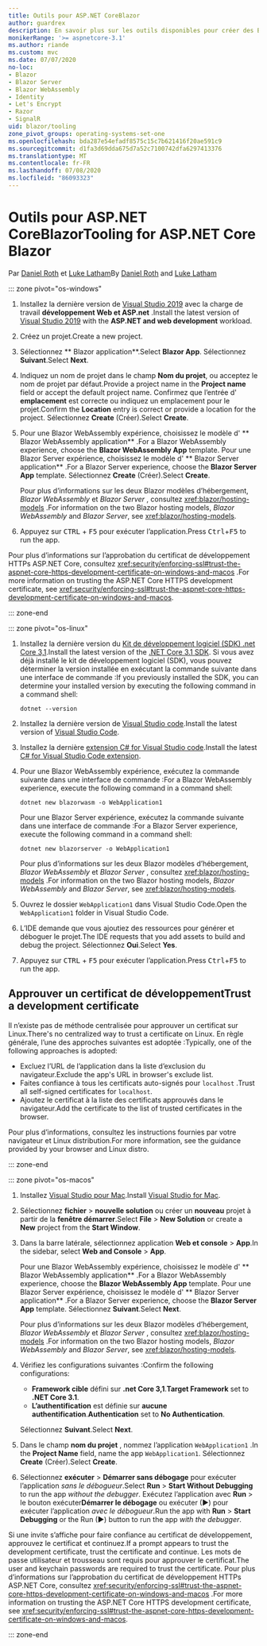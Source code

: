 ```yaml
---
title: Outils pour ASP.NET CoreBlazor
author: guardrex
description: En savoir plus sur les outils disponibles pour créer des Blazor applications.
monikerRange: '>= aspnetcore-3.1'
ms.author: riande
ms.custom: mvc
ms.date: 07/07/2020
no-loc:
- Blazor
- Blazor Server
- Blazor WebAssembly
- Identity
- Let's Encrypt
- Razor
- SignalR
uid: blazor/tooling
zone_pivot_groups: operating-systems-set-one
ms.openlocfilehash: bda287e54efadf8575c15c7b621416f20ae591c9
ms.sourcegitcommit: d1fa3d69dda675d7a52c7100742dfa6297413376
ms.translationtype: MT
ms.contentlocale: fr-FR
ms.lasthandoff: 07/08/2020
ms.locfileid: "86093323"
---
```

# <a name="tooling-for-aspnet-core-blazor"></a><span data-ttu-id="0a69e-103">Outils pour ASP.NET CoreBlazor</span><span class="sxs-lookup"><span data-stu-id="0a69e-103">Tooling for ASP.NET Core Blazor</span></span>

<span data-ttu-id="0a69e-104">Par [Daniel Roth](https://github.com/danroth27) et [Luke Latham](https://github.com/guardrex)</span><span class="sxs-lookup"><span data-stu-id="0a69e-104">By [Daniel Roth](https://github.com/danroth27) and [Luke Latham](https://github.com/guardrex)</span></span>

::: zone pivot="os-windows"

1. <span data-ttu-id="0a69e-105">Installez la dernière version de [Visual Studio 2019](https://visualstudio.microsoft.com/downloads/) avec la charge de travail **développement Web et ASP.net** .</span><span class="sxs-lookup"><span data-stu-id="0a69e-105">Install the latest version of [Visual Studio 2019](https://visualstudio.microsoft.com/downloads/) with the **ASP.NET and web development** workload.</span></span>

1. <span data-ttu-id="0a69e-106">Créez un projet.</span><span class="sxs-lookup"><span data-stu-id="0a69e-106">Create a new project.</span></span>

1. <span data-ttu-id="0a69e-107">Sélectionnez \*\* Blazor application\*\*.</span><span class="sxs-lookup"><span data-stu-id="0a69e-107">Select **Blazor App**.</span></span> <span data-ttu-id="0a69e-108">Sélectionnez **Suivant**.</span><span class="sxs-lookup"><span data-stu-id="0a69e-108">Select **Next**.</span></span>

1. <span data-ttu-id="0a69e-109">Indiquez un nom de projet dans le champ **Nom du projet**, ou acceptez le nom de projet par défaut.</span><span class="sxs-lookup"><span data-stu-id="0a69e-109">Provide a project name in the **Project name** field or accept the default project name.</span></span> <span data-ttu-id="0a69e-110">Confirmez que l’entrée d' **emplacement** est correcte ou indiquez un emplacement pour le projet.</span><span class="sxs-lookup"><span data-stu-id="0a69e-110">Confirm the **Location** entry is correct or provide a location for the project.</span></span> <span data-ttu-id="0a69e-111">Sélectionnez **Create** (Créer).</span><span class="sxs-lookup"><span data-stu-id="0a69e-111">Select **Create**.</span></span>

1. <span data-ttu-id="0a69e-112">Pour une Blazor WebAssembly expérience, choisissez le modèle d' \*\* Blazor WebAssembly application\*\* .</span><span class="sxs-lookup"><span data-stu-id="0a69e-112">For a Blazor WebAssembly experience, choose the **Blazor WebAssembly App** template.</span></span> <span data-ttu-id="0a69e-113">Pour une Blazor Server expérience, choisissez le modèle d' \*\* Blazor Server application\*\* .</span><span class="sxs-lookup"><span data-stu-id="0a69e-113">For a Blazor Server experience, choose the **Blazor Server App** template.</span></span> <span data-ttu-id="0a69e-114">Sélectionnez **Create** (Créer).</span><span class="sxs-lookup"><span data-stu-id="0a69e-114">Select **Create**.</span></span>

   <span data-ttu-id="0a69e-115">Pour plus d’informations sur les deux Blazor modèles d’hébergement, *Blazor WebAssembly* et *Blazor Server* , consultez <xref:blazor/hosting-models> .</span><span class="sxs-lookup"><span data-stu-id="0a69e-115">For information on the two Blazor hosting models, *Blazor WebAssembly* and *Blazor Server*, see <xref:blazor/hosting-models>.</span></span>

1. <span data-ttu-id="0a69e-116">Appuyez sur <kbd>CTRL</kbd> + <kbd>F5</kbd> pour exécuter l’application.</span><span class="sxs-lookup"><span data-stu-id="0a69e-116">Press <kbd>Ctrl</kbd>+<kbd>F5</kbd> to run the app.</span></span>

<span data-ttu-id="0a69e-117">Pour plus d’informations sur l’approbation du certificat de développement HTTPs ASP.NET Core, consultez <xref:security/enforcing-ssl#trust-the-aspnet-core-https-development-certificate-on-windows-and-macos> .</span><span class="sxs-lookup"><span data-stu-id="0a69e-117">For more information on trusting the ASP.NET Core HTTPS development certificate, see <xref:security/enforcing-ssl#trust-the-aspnet-core-https-development-certificate-on-windows-and-macos>.</span></span>

::: zone-end

::: zone pivot="os-linux"

1. <span data-ttu-id="0a69e-118">Installez la dernière version du [Kit de développement logiciel (SDK) .net Core 3,1](https://dotnet.microsoft.com/download/dotnet-core/3.1).</span><span class="sxs-lookup"><span data-stu-id="0a69e-118">Install the latest version of the [.NET Core 3.1 SDK](https://dotnet.microsoft.com/download/dotnet-core/3.1).</span></span> <span data-ttu-id="0a69e-119">Si vous avez déjà installé le kit de développement logiciel (SDK), vous pouvez déterminer la version installée en exécutant la commande suivante dans une interface de commande :</span><span class="sxs-lookup"><span data-stu-id="0a69e-119">If you previously installed the SDK, you can determine your installed version by executing the following command in a command shell:</span></span>

   ```dotnetcli
   dotnet --version
   ```

1. <span data-ttu-id="0a69e-120">Installez la dernière version de [Visual Studio code](https://code.visualstudio.com/).</span><span class="sxs-lookup"><span data-stu-id="0a69e-120">Install the latest version of [Visual Studio Code](https://code.visualstudio.com/).</span></span>

1. <span data-ttu-id="0a69e-121">Installez la dernière [extension C# for Visual Studio code](https://marketplace.visualstudio.com/items?itemName=ms-dotnettools.csharp).</span><span class="sxs-lookup"><span data-stu-id="0a69e-121">Install the latest [C# for Visual Studio Code extension](https://marketplace.visualstudio.com/items?itemName=ms-dotnettools.csharp).</span></span>

1. <span data-ttu-id="0a69e-122">Pour une Blazor WebAssembly expérience, exécutez la commande suivante dans une interface de commande :</span><span class="sxs-lookup"><span data-stu-id="0a69e-122">For a Blazor WebAssembly experience, execute the following command in a command shell:</span></span>

   ```dotnetcli
   dotnet new blazorwasm -o WebApplication1
   ```

   <span data-ttu-id="0a69e-123">Pour une Blazor Server expérience, exécutez la commande suivante dans une interface de commande :</span><span class="sxs-lookup"><span data-stu-id="0a69e-123">For a Blazor Server experience, execute the following command in a command shell:</span></span>

   ```dotnetcli
   dotnet new blazorserver -o WebApplication1
   ```

   <span data-ttu-id="0a69e-124">Pour plus d’informations sur les deux Blazor modèles d’hébergement, *Blazor WebAssembly* et *Blazor Server* , consultez <xref:blazor/hosting-models> .</span><span class="sxs-lookup"><span data-stu-id="0a69e-124">For information on the two Blazor hosting models, *Blazor WebAssembly* and *Blazor Server*, see <xref:blazor/hosting-models>.</span></span>

1. <span data-ttu-id="0a69e-125">Ouvrez le dossier `WebApplication1` dans Visual Studio Code.</span><span class="sxs-lookup"><span data-stu-id="0a69e-125">Open the `WebApplication1` folder in Visual Studio Code.</span></span>

1. <span data-ttu-id="0a69e-126">L’IDE demande que vous ajoutiez des ressources pour générer et déboguer le projet.</span><span class="sxs-lookup"><span data-stu-id="0a69e-126">The IDE requests that you add assets to build and debug the project.</span></span> <span data-ttu-id="0a69e-127">Sélectionnez **Oui**.</span><span class="sxs-lookup"><span data-stu-id="0a69e-127">Select **Yes**.</span></span>

1. <span data-ttu-id="0a69e-128">Appuyez sur <kbd>CTRL</kbd> + <kbd>F5</kbd> pour exécuter l’application.</span><span class="sxs-lookup"><span data-stu-id="0a69e-128">Press <kbd>Ctrl</kbd>+<kbd>F5</kbd> to run the app.</span></span>

## <a name="trust-a-development-certificate"></a><span data-ttu-id="0a69e-129">Approuver un certificat de développement</span><span class="sxs-lookup"><span data-stu-id="0a69e-129">Trust a development certificate</span></span>

<span data-ttu-id="0a69e-130">Il n’existe pas de méthode centralisée pour approuver un certificat sur Linux.</span><span class="sxs-lookup"><span data-stu-id="0a69e-130">There's no centralized way to trust a certificate on Linux.</span></span> <span data-ttu-id="0a69e-131">En règle générale, l’une des approches suivantes est adoptée :</span><span class="sxs-lookup"><span data-stu-id="0a69e-131">Typically, one of the following approaches is adopted:</span></span>

* <span data-ttu-id="0a69e-132">Excluez l’URL de l’application dans la liste d’exclusion du navigateur.</span><span class="sxs-lookup"><span data-stu-id="0a69e-132">Exclude the app's URL in browser's exclude list.</span></span>
* <span data-ttu-id="0a69e-133">Faites confiance à tous les certificats auto-signés pour `localhost` .</span><span class="sxs-lookup"><span data-stu-id="0a69e-133">Trust all self-signed certificates for `localhost`.</span></span>
* <span data-ttu-id="0a69e-134">Ajoutez le certificat à la liste des certificats approuvés dans le navigateur.</span><span class="sxs-lookup"><span data-stu-id="0a69e-134">Add the certificate to the list of trusted certificates in the browser.</span></span>

<span data-ttu-id="0a69e-135">Pour plus d’informations, consultez les instructions fournies par votre navigateur et Linux distribution.</span><span class="sxs-lookup"><span data-stu-id="0a69e-135">For more information, see the guidance provided by your browser and Linux distro.</span></span>

::: zone-end

::: zone pivot="os-macos"

1. <span data-ttu-id="0a69e-136">Installez [Visual Studio pour Mac](https://visualstudio.microsoft.com/vs/mac/).</span><span class="sxs-lookup"><span data-stu-id="0a69e-136">Install [Visual Studio for Mac](https://visualstudio.microsoft.com/vs/mac/).</span></span>

1. <span data-ttu-id="0a69e-137">Sélectionnez **fichier**  >  **nouvelle solution** ou créer un **nouveau** projet à partir de la **fenêtre démarrer**.</span><span class="sxs-lookup"><span data-stu-id="0a69e-137">Select **File** > **New Solution** or create a **New** project from the **Start Window**.</span></span>

1. <span data-ttu-id="0a69e-138">Dans la barre latérale, sélectionnez application **Web et console**  >  **App**.</span><span class="sxs-lookup"><span data-stu-id="0a69e-138">In the sidebar, select **Web and Console** > **App**.</span></span>

   <span data-ttu-id="0a69e-139">Pour une Blazor WebAssembly expérience, choisissez le modèle d' \*\* Blazor WebAssembly application\*\* .</span><span class="sxs-lookup"><span data-stu-id="0a69e-139">For a Blazor WebAssembly experience, choose the **Blazor WebAssembly App** template.</span></span> <span data-ttu-id="0a69e-140">Pour une Blazor Server expérience, choisissez le modèle d' \*\* Blazor Server application\*\* .</span><span class="sxs-lookup"><span data-stu-id="0a69e-140">For a Blazor Server experience, choose the **Blazor Server App** template.</span></span> <span data-ttu-id="0a69e-141">Sélectionnez **Suivant**.</span><span class="sxs-lookup"><span data-stu-id="0a69e-141">Select **Next**.</span></span>

   <span data-ttu-id="0a69e-142">Pour plus d’informations sur les deux Blazor modèles d’hébergement, *Blazor WebAssembly* et *Blazor Server* , consultez <xref:blazor/hosting-models> .</span><span class="sxs-lookup"><span data-stu-id="0a69e-142">For information on the two Blazor hosting models, *Blazor WebAssembly* and *Blazor Server*, see <xref:blazor/hosting-models>.</span></span>

1. <span data-ttu-id="0a69e-143">Vérifiez les configurations suivantes :</span><span class="sxs-lookup"><span data-stu-id="0a69e-143">Confirm the following configurations:</span></span>

   * <span data-ttu-id="0a69e-144">**Framework cible** défini sur **.net Core 3,1**.</span><span class="sxs-lookup"><span data-stu-id="0a69e-144">**Target Framework** set to **.NET Core 3.1**.</span></span>
   * <span data-ttu-id="0a69e-145">**L’authentification** est définie sur **aucune authentification**.</span><span class="sxs-lookup"><span data-stu-id="0a69e-145">**Authentication** set to **No Authentication**.</span></span>
   
   <span data-ttu-id="0a69e-146">Sélectionnez **Suivant**.</span><span class="sxs-lookup"><span data-stu-id="0a69e-146">Select **Next**.</span></span>

1. <span data-ttu-id="0a69e-147">Dans le champ **nom du projet** , nommez l’application `WebApplication1` .</span><span class="sxs-lookup"><span data-stu-id="0a69e-147">In the **Project Name** field, name the app `WebApplication1`.</span></span> <span data-ttu-id="0a69e-148">Sélectionnez **Create** (Créer).</span><span class="sxs-lookup"><span data-stu-id="0a69e-148">Select **Create**.</span></span>

1. <span data-ttu-id="0a69e-149">Sélectionnez **exécuter**  >  **Démarrer sans débogage** pour exécuter l’application *sans le débogueur*.</span><span class="sxs-lookup"><span data-stu-id="0a69e-149">Select **Run** > **Start Without Debugging** to run the app *without the debugger*.</span></span> <span data-ttu-id="0a69e-150">Exécutez l’application avec **Run**  >  le bouton exécuter**Démarrer le débogage** ou exécuter (&#9654;) pour exécuter l’application *avec le débogueur*.</span><span class="sxs-lookup"><span data-stu-id="0a69e-150">Run the app with **Run** > **Start Debugging** or the Run (&#9654;) button to run the app *with the debugger*.</span></span>

<span data-ttu-id="0a69e-151">Si une invite s’affiche pour faire confiance au certificat de développement, approuvez le certificat et continuez.</span><span class="sxs-lookup"><span data-stu-id="0a69e-151">If a prompt appears to trust the development certificate, trust the certificate and continue.</span></span> <span data-ttu-id="0a69e-152">Les mots de passe utilisateur et trousseau sont requis pour approuver le certificat.</span><span class="sxs-lookup"><span data-stu-id="0a69e-152">The user and keychain passwords are required to trust the certificate.</span></span> <span data-ttu-id="0a69e-153">Pour plus d’informations sur l’approbation du certificat de développement HTTPs ASP.NET Core, consultez <xref:security/enforcing-ssl#trust-the-aspnet-core-https-development-certificate-on-windows-and-macos> .</span><span class="sxs-lookup"><span data-stu-id="0a69e-153">For more information on trusting the ASP.NET Core HTTPS development certificate, see <xref:security/enforcing-ssl#trust-the-aspnet-core-https-development-certificate-on-windows-and-macos>.</span></span>

::: zone-end
